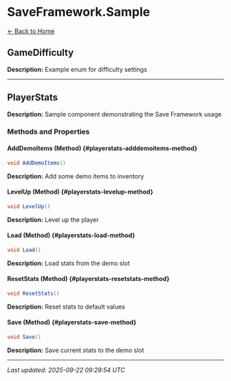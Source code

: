 # SaveFramework.Sample

[← Back to Home](Home.md)

## GameDifficulty

**Description:** Example enum for difficulty settings

---

## PlayerStats

**Description:** Sample component demonstrating the Save Framework usage

### Methods and Properties

#### AddDemoItems (Method) {#playerstats-adddemoitems-method}
```csharp
void AddDemoItems()
```


**Description:** Add some demo items to inventory

#### LevelUp (Method) {#playerstats-levelup-method}
```csharp
void LevelUp()
```


**Description:** Level up the player

#### Load (Method) {#playerstats-load-method}
```csharp
void Load()
```


**Description:** Load stats from the demo slot

#### ResetStats (Method) {#playerstats-resetstats-method}
```csharp
void ResetStats()
```


**Description:** Reset stats to default values

#### Save (Method) {#playerstats-save-method}
```csharp
void Save()
```


**Description:** Save current stats to the demo slot

---

*Last updated: 2025-09-22 09:29:54 UTC*
